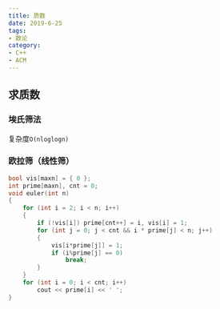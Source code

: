 ```yaml
---
title: 质数
date: 2019-6-25
tags:
- 数论
category:
- C++
- ACM
---
```


## 求质数

### 埃氏筛法

复杂度`O(nloglogn)`

### 欧拉筛（线性筛）

```c++
bool vis[maxn] = { 0 };
int prime[maxn], cnt = 0;
void euler(int n)
{
	for (int i = 2; i < n; i++)
	{
		if (!vis[i]) prime[cnt++] = i, vis[i] = 1;
		for (int j = 0; j < cnt && i * prime[j] < n; j++)
		{
			vis[i*prime[j]] = 1;
			if (i%prime[j] == 0)
				break;
		}
	}
	for (int i = 0; i < cnt; i++)
		cout << prime[i] << ' ';
}
```
